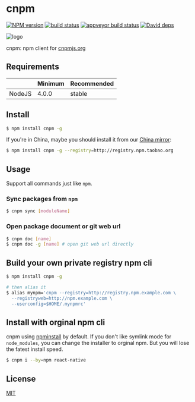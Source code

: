 cnpm
=======

[![NPM version][npm-image]][npm-url]
[![build status][travis-image]][travis-url]
[![appveyor build status][appveyor-image]][appveyor-url]
[![David deps][david-image]][david-url]

[npm-image]: https://img.shields.io/npm/v/cnpm.svg?style=flat
[npm-url]: https://npmjs.org/package/cnpm
[travis-image]: https://img.shields.io/travis/cnpm/cnpm.svg?style=flat
[travis-url]: https://travis-ci.org/cnpm/cnpm
[appveyor-image]: https://ci.appveyor.com/api/projects/status/17kfr8eitdi7rljr?svg=true
[appveyor-url]: https://ci.appveyor.com/project/fengmk2/urllib
[david-image]: https://img.shields.io/david/cnpm/cnpm.svg?style=flat
[david-url]: https://david-dm.org/cnpm/cnpm

![logo](https://raw.github.com/cnpm/cnpmjs.org/master/logo.png)

cnpm: npm client for [cnpmjs.org](https://cnpmjs.org)


## Requirements

|        | Minimum | Recommended |
|--------|---------|-------------|
| NodeJS | 4.0.0   | stable      |

## Install

```bash
$ npm install cnpm -g
```

If you're in China, maybe you should install it from our [China mirror](https://npm.taobao.org):

```bash
$ npm install cnpm -g --registry=http://registry.npm.taobao.org
```

## Usage

Support all commands just like `npm`.

### Sync packages from `npm`

```bash
$ cnpm sync [moduleName]
```

### Open package document or git web url

```bash
$ cnpm doc [name]
$ cnpm doc -g [name] # open git web url directly
```

## Build your own private registry npm cli

```bash
$ npm install cnpm -g

# then alias it
$ alias mynpm='cnpm --registry=http://registry.npm.example.com \
  --registryweb=http://npm.example.com \
  --userconfig=$HOME/.mynpmrc'
```

## Install with orginal npm cli

cnpm using [npminstall](https://github.com/cnpm/npminstall) by default.
If you don't like symlink mode for `node_modules`, you can change the installer to orginal npm.
But you will lose the fatest install speed.

```bash
$ cnpm i --by=npm react-native
```

## License

[MIT](LICENSE.txt)
